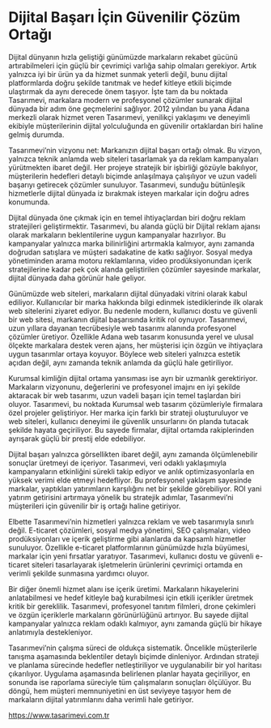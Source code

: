 # Dijital Başarı İçin Güvenilir Çözüm Ortağı

Dijital dünyanın hızla geliştiği günümüzde markaların rekabet gücünü artırabilmeleri için güçlü bir çevrimiçi varlığa sahip olmaları gerekiyor. Artık yalnızca iyi bir ürün ya da hizmet sunmak yeterli değil, bunu dijital platformlarda doğru şekilde tanıtmak ve hedef kitleye etkili biçimde ulaştırmak da aynı derecede önem taşıyor. İşte tam da bu noktada Tasarımevi, markalara modern ve profesyonel çözümler sunarak dijital dünyada bir adım öne geçmelerini sağlıyor. 2012 yılından bu yana Adana merkezli olarak hizmet veren Tasarımevi, yenilikçi yaklaşımı ve deneyimli ekibiyle müşterilerinin dijital yolculuğunda en güvenilir ortaklardan biri haline gelmiş durumda.

Tasarımevi’nin vizyonu net: Markanızın dijital başarı ortağı olmak. Bu vizyon, yalnızca teknik anlamda web siteleri tasarlamak ya da reklam kampanyaları yürütmekten ibaret değil. Her projeye stratejik bir işbirliği gözüyle bakılıyor, müşterilerin hedefleri detaylı biçimde anlaşılmaya çalışılıyor ve uzun vadeli başarıyı getirecek çözümler sunuluyor. Tasarımevi, sunduğu bütünleşik hizmetlerle dijital dünyada iz bırakmak isteyen markalar için doğru adres konumunda.

Dijital dünyada öne çıkmak için en temel ihtiyaçlardan biri doğru reklam stratejileri geliştirmektir. Tasarımevi, bu alanda güçlü bir Dijital reklam ajansı olarak markaların beklentilerine uygun kampanyalar hazırlıyor. Bu kampanyalar yalnızca marka bilinirliğini artırmakla kalmıyor, aynı zamanda doğrudan satışlara ve müşteri sadakatine de katkı sağlıyor. Sosyal medya yönetiminden arama motoru reklamlarına, video prodüksiyonundan içerik stratejilerine kadar pek çok alanda geliştirilen çözümler sayesinde markalar, dijital dünyada daha görünür hale geliyor.

Günümüzde web siteleri, markaların dijital dünyadaki vitrini olarak kabul ediliyor. Kullanıcılar bir marka hakkında bilgi edinmek istediklerinde ilk olarak web sitelerini ziyaret ediyor. Bu nedenle modern, kullanıcı dostu ve güvenli bir web sitesi, markanın dijital başarısında kritik rol oynuyor. Tasarımevi, uzun yıllara dayanan tecrübesiyle web tasarımı alanında profesyonel çözümler üretiyor. Özellikle Adana web tasarım konusunda yerel ve ulusal ölçekte markalara destek veren ajans, her müşterisi için özgün ve ihtiyaçlara uygun tasarımlar ortaya koyuyor. Böylece web siteleri yalnızca estetik açıdan değil, aynı zamanda teknik anlamda da güçlü hale getiriliyor.

Kurumsal kimliğin dijital ortama yansıması ise ayrı bir uzmanlık gerektiriyor. Markaların vizyonunu, değerlerini ve profesyonel imajını en iyi şekilde aktaracak bir web tasarımı, uzun vadeli başarı için temel taşlardan biri oluyor. Tasarımevi, bu noktada Kurumsal web tasarım çözümleriyle firmalara özel projeler geliştiriyor. Her marka için farklı bir strateji oluşturuluyor ve web siteleri, kullanıcı deneyimi ile güvenlik unsurlarını ön planda tutacak şekilde hayata geçiriliyor. Bu sayede firmalar, dijital ortamda rakiplerinden ayrışarak güçlü bir prestij elde edebiliyor.

Dijital başarı yalnızca görsellikten ibaret değil, aynı zamanda ölçümlenebilir sonuçlar üretmeyi de içeriyor. Tasarımevi, veri odaklı yaklaşımıyla kampanyaların etkinliğini sürekli takip ediyor ve anlık optimizasyonlarla en yüksek verimi elde etmeyi hedefliyor. Bu profesyonel yaklaşım sayesinde markalar, yaptıkları yatırımların karşılığını net bir şekilde görebiliyor. ROI yani yatırım getirisini artırmaya yönelik bu stratejik adımlar, Tasarımevi’ni müşterileri için güvenilir bir iş ortağı haline getiriyor.

Elbette Tasarımevi’nin hizmetleri yalnızca reklam ve web tasarımıyla sınırlı değil. E-ticaret çözümleri, sosyal medya yönetimi, SEO çalışmaları, video prodüksiyonları ve içerik geliştirme gibi alanlarda da kapsamlı hizmetler sunuluyor. Özellikle e-ticaret platformlarının günümüzde hızla büyümesi, markalar için yeni fırsatlar yaratıyor. Tasarımevi, kullanıcı dostu ve güvenli e-ticaret siteleri tasarlayarak işletmelerin ürünlerini çevrimiçi ortamda en verimli şekilde sunmasına yardımcı oluyor.

Bir diğer önemli hizmet alanı ise içerik üretimi. Markaların hikayelerini anlatabilmesi ve hedef kitleyle bağ kurabilmesi için etkili içerikler üretmek kritik bir gereklilik. Tasarımevi, profesyonel tanıtım filmleri, drone çekimleri ve özgün içeriklerle markaların görünürlüğünü artırıyor. Bu sayede dijital kampanyalar yalnızca reklam odaklı kalmıyor, aynı zamanda güçlü bir hikaye anlatımıyla destekleniyor.

Tasarımevi’nin çalışma süreci de oldukça sistematik. Öncelikle müşterilerle tanışma aşamasında beklentiler detaylı biçimde dinleniyor. Ardından strateji ve planlama sürecinde hedefler netleştiriliyor ve uygulanabilir bir yol haritası çıkarılıyor. Uygulama aşamasında belirlenen planlar hayata geçiriliyor, en sonunda ise raporlama süreciyle tüm çalışmaların sonuçları ölçülüyor. Bu döngü, hem müşteri memnuniyetini en üst seviyeye taşıyor hem de markaların dijital yatırımlarını daha verimli hale getiriyor.

https://www.tasarimevi.com.tr

